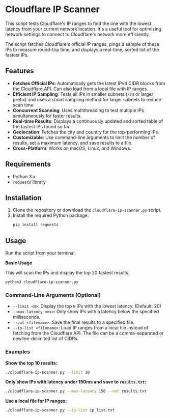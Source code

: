 # Cloudflare IP Scanner

This script tests Cloudflare's IP ranges to find the one with the lowest latency from your current network location. It's a useful tool for optimizing network settings to connect to Cloudflare's network more efficiently.

The script fetches Cloudflare's official IP ranges, pings a sample of these IPs to measure round-trip time, and displays a real-time, sorted list of the fastest IPs.

## Features

*   **Fetches Official IPs**: Automatically gets the latest IPv4 CIDR blocks from the Cloudflare API. Can also load from a local file with IP ranges.
*   **Efficient IP Sampling**: Tests all IPs in smaller subnets (`/24` or larger prefix) and uses a smart sampling method for larger subnets to reduce scan time.
*   **Concurrent Scanning**: Uses multithreading to test multiple IPs simultaneously for faster results.
*   **Real-time Results**: Displays a continuously updated and sorted table of the fastest IPs found so far.
*   **Geolocation**: Fetches the city and country for the top-performing IPs.
*   **Customizable**: Use command-line arguments to limit the number of results, set a maximum latency, and save results to a file.
*   **Cross-Platform**: Works on macOS, Linux, and Windows.

## Requirements

*   Python 3.x
*   `requests` library

## Installation

1.  Clone the repository or download the `cloudflare-ip-scanner.py` script.
2.  Install the required Python package:
    ```bash
    pip install requests
    ```

## Usage

Run the script from your terminal.

**Basic Usage**

This will scan the IPs and display the top 20 fastest results.

```bash
python3 cloudflare-ip-scanner.py
```

### Command-Line Arguments (Optional)

*   `--limit <N>`: Display the top `N` IPs with the lowest latency. (Default: 20)
*   `--max-latency <ms>`: Only show IPs with a latency below the specified milliseconds.
*   `--out <filename>`: Save the final results to a specified file.
*   `--ip-list <filename>`: Load IP ranges from a local file instead of fetching from the Cloudflare API. The file can be a comma-separated or newline-delimited list of CIDRs.

### Examples

**Show the top 10 results:**

```bash
./cloudflare-ip-scanner.py --limit 10
```

**Only show IPs with latency under 150ms and save to `results.txt`:**

```bash
./cloudflare-ip-scanner.py --max-latency 150 --out results.txt
```

**Use a local file for IP ranges:**

```bash
./cloudflare-ip-scanner.py --ip-list ip_list.txt
```